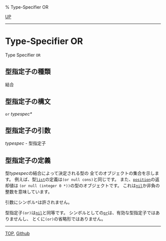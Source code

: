 % Type-Specifier OR

[UP](4.4.html)  

---

# Type-Specifier **OR**


Type Specifier `OR`


## 型指定子の種類

結合


## 型指定子の構文

`or` *typespec\**


## 型指定子の引数

*typespec* - 型指定子


## 型指定子の定義

型*typespec*の結合によって決定される型の
全てのオブジェクトの集合を示します。
例えば、型[`list`](14.2.list-system-class.html)の定義は`(or null cons)`と同じです。
また、[`position`](17.3.position.html)の返却値は
`(or null (integer 0 *))`の型のオブジェクトです。
これは[`nil`](5.3.nil-variable.html)か非負の整数を意味しています。

引数にシンボル`*`は許されません。

型指定子`(or)`は[`nil`](4.4.nil-type.html)と同等です。
シンボルとしての[`or`](4.4.or-type.html)は、有効な型指定子ではありませんし、
とくに`(or)`の省略形ではありません。


---
[TOP](index.html),  [Github](https://github.com/nptcl/npt-japanese)

